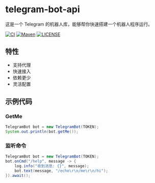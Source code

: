 # telegram-bot-api

这是一个 Telegram 的机器人库，能够帮你快速搭建一个机器人程序运行。

[![CI](https://img.shields.io/travis/biezhi/telegram-bot-api.svg)](https://travis-ci.org/biezhi/telegram-bot-api)
[![Maven](https://img.shields.io/maven-central/v/io.github.biezhi/telegram-bot-api.svg)](http://search.maven.org/#search%7Cga%7C1%7C/telegram-bot-api)
[![LICENSE](https://img.shields.io/badge/license-Apache%202-4EB1BA.svg)](LICENSE)

## 特性

- 支持代理
- 快速接入
- 依赖更少
- 灵活配置

## 示例代码

### GetMe

```java
TelegramBot bot = new TelegramBot(TOKEN);
System.out.println(bot.getMe());
```

### 监听命令

```java
TelegramBot bot = new TelegramBot(TOKEN);
bot.onCmd("/help", message -> {
    log.info("收到消息: {}", message);
    bot.text(message, "/echo\r\n/me\r\n/hi");
}).await();
```